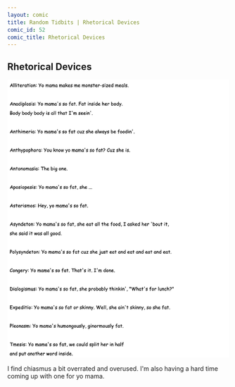 ```yaml
---
layout: comic
title: Random Tidbits | Rhetorical Devices
comic_id: 52
comic_title: Rhetorical Devices
---
```


## Rhetorical Devices

<img id="img43" src="/assets/images/52.png">

I find chiasmus a bit overrated and overused. I'm also having a hard time coming up with one for yo mama.
